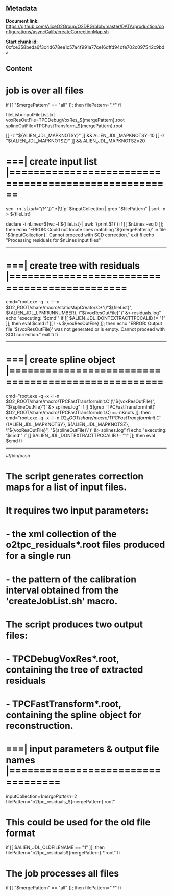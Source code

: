 ## Metadata

**Document link:** https://github.com/AliceO2Group/O2DPG/blob/master/DATA/production/configurations/asyncCalib/createCorrectionMap.sh

**Start chunk id:** 0cfce358beda6f3c4d678ee1c57a4f991a77ce16dffd94dfe702c097542c9bda

## Content

# job is over all files
if [[ "$mergePattern" == "all" ]]; then
  filePattern=".*"
fi

fileList=inputFileList.txt
voxResOutFile=TPCDebugVoxRes_${mergePattern}.root
splineOutFile=TPCFastTransform_${mergePattern}.root

[[ -z "${ALIEN_JDL_MAPKNOTSY}" ]] && ALIEN_JDL_MAPKNOTSY=10
[[ -z "${ALIEN_JDL_MAPKNOTSZ}" ]] && ALIEN_JDL_MAPKNOTSZ=20

# ===| create input list |=====================================================
sed -rn 's|.*turl="([^"]*)".*|\1|p' $inputCollection | grep "$filePattern" | sort -n > ${fileList}

declare -i nLines=$(wc -l ${fileList} | awk '{print $1}')
if [[ $nLines -eq 0 ]]; then
  echo "ERROR: Could not locate lines matching '${mergePattern}' in file '${inputCollection}'. Cannot proceed with SCD correction."
  exit
fi
echo "Processing residuals for $nLines input files"

---

# ===| create tree with residuals |=============================================
cmd="root.exe -q -x -l -n $O2_ROOT/share/macro/staticMapCreator.C+'(\"${fileList}\", ${ALIEN_JDL_LPMRUNNUMBER}, \"${voxResOutFile}\")' &> residuals.log"
echo "executing: '$cmd'"
if [[ $ALIEN_JDL_DONTEXTRACTTPCCALIB != "1" ]]; then
  eval $cmd
  if [[ ! -s ${voxResOutFile} ]]; then
    echo "ERROR: Output file '${voxResOutFile}' was not generated or is empty. Cannot proceed with SCD correction."
    exit
  fi
fi

---

# ===| create spline object |===================================================
cmd="root.exe -q -x -l -n $O2_ROOT/share/macro/TPCFastTransformInit.C'(\"${voxResOutFile}\", \"${splineOutFile}\")' &> splines.log"
if [[ $(grep 'TPCFastTransformInit(' $O2_ROOT/share/macro/TPCFastTransformInit.C) =~ nKnots ]]; then
  cmd="root.exe -q -x -l -n $O2_ROOT/share/macro/TPCFastTransformInit.C'(${ALIEN_JDL_MAPKNOTSY}, ${ALIEN_JDL_MAPKNOTSZ}, \"${voxResOutFile}\", \"${splineOutFile}\")' &> splines.log"
fi
echo "executing: '$cmd'"
if [[ $ALIEN_JDL_DONTEXTRACTTPCCALIB != "1" ]]; then
  eval $cmd
fi

---

#!/bin/bash

# The script generates correction maps for a list of input files.
# It requires two input parameters:
# - the xml collection of the o2tpc_residuals*.root files produced for a single run
# - the pattern of the calibration interval obtained from the 'createJobList.sh' macro.
# The script produces two output files:
# - TPCDebugVoxRes*.root, containing the tree of extracted residuals
# - TPCFastTransform*.root, containing the spline object for reconstruction.

# ===| input parameters & output file names  |==================================
inputCollection=$1
mergePattern=$2
filePattern="o2tpc_residuals_${mergePattern}\.root"

# This could be used for the old file format
if [[ $ALIEN_JDL_OLDFILENAME == "1" ]]; then
  filePattern="o2tpc_residuals${mergePattern}.*\.root"
fi

# The job processes all files
if [[ "$mergePattern" == "all" ]]; then
  filePattern=".*"
fi